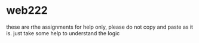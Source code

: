 # web222
these are rthe assignments for help only, please do not copy and paste as it is. just take some help to understand the logic
